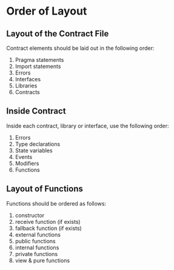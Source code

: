 # Order of Layout

## Layout of the Contract File

Contract elements should be laid out in the following order:

1. Pragma statements
2. Import statements
3. Errors
4. Interfaces
5. Libraries
6. Contracts

## Inside Contract

Inside each contract, library or interface, use the following order:

1. Errors
2. Type declarations
3. State variables
4. Events
5. Modifiers
6. Functions

## Layout of Functions

Functions should be ordered as follows:

1. constructor
2. receive function (if exists)
3. fallback function (if exists)
4. external functions
5. public functions
6. internal functions
7. private functions
8. view & pure functions

